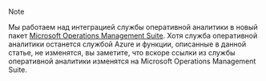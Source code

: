 > [!NOTE]
> Мы работаем над интеграцией службы оперативной аналитики в новый пакет [Microsoft Operations Management Suite](http://microsoft.com/oms). Хотя служба оперативной аналитики останется службой Azure и функции, описанные в данной статье, не изменятся, вы заметите, что вскоре ссылки из службы оперативной аналитики изменятся на Microsoft Operations Management Suite.
> 
> 

<!---HONumber=August15_HO6-->